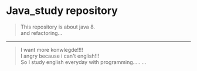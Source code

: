 
# Java_study repository

> This repository is about java 8.  
> and refactoring...  

* * * 
  
> I want more konwlegde!!!!  
> I angry because i can't english!!!  
> So I study english everyday with programming.....
...




